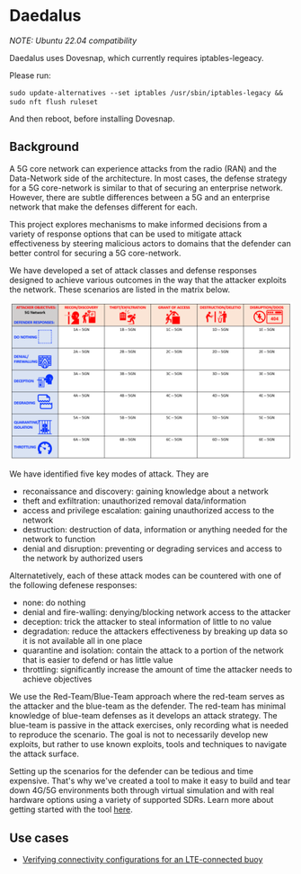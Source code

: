 Daedalus
==========

*NOTE: Ubuntu 22.04 compatibility*

Daedalus uses Dovesnap, which currently requires iptables-legeacy.

Please run:

```
sudo update-alternatives --set iptables /usr/sbin/iptables-legacy && sudo nft flush ruleset
```

And then reboot, before installing Dovesnap.

## Background

A 5G core network can experience attacks from the radio (RAN) and the Data-Network side of the architecture. In most cases, the defense strategy for a 5G core-network is similar to that of securing an enterprise network. However, there are subtle differences between a 5G and an enterprise network that make the defenses different for each.

This project explores mechanisms to make informed decisions from a variety of response options that can be used to mitigate attack effectiveness by steering malicious actors to domains that the defender can better control for securing a 5G core-network.

We have developed a set of attack classes and defense responses designed to achieve various outcomes in the way that the attacker exploits the network. These scenarios are listed in the matrix below.

<img src = "images/daedalus-grid-5g.png" width=600>

We have identified five key modes of attack. They are
* reconaissance and discovery: gaining knowledge about a network
* theft and exfiltration: unauthorized removal data/information
* access and privilege escalation: gaining unauthorized access to the network
* destruction: destruction of data, information or anything needed for the network to function
* denial and disruption: preventing or degrading services and access to the network by authorized users

Alternatetively, each of these attack modes can be countered with one of the following defenese responses:
* none: do nothing
* denial and fire-walling: denying/blocking network access to the attacker
* deception: trick the attacker to steal information of little to no value
* degradation: reduce the attackers effectiveness by breaking up data so it is not available all in one place
* quarantine and isolation: contain the attack to a portion of the network that is easier to defend or has little value
* throttling: significantly increase the amount of time the attacker needs to achieve objectives

We use the Red-Team/Blue-Team approach where the red-team serves as the attacker and the blue-team as the defender. The red-team has minimal knowledge of blue-team defenses as it develops an attack strategy. The blue-team is passive in the attack exercises, only recording what is needed to reproduce the scenario. The goal is not to necessarily develop new exploits, but rather to use known exploits, tools and techniques to navigate the attack surface.

Setting up the scenarios for the defender can be tedious and time expensive. That's why we've created a tool to make it easy to build and tear down 4G/5G environments both through virtual simulation and with real hardware options using a variety of supported SDRs. Learn more about getting started with the tool [here](blue/README.md).

## Use cases

* [Verifying connectivity configurations for an LTE-connected buoy](https://github.com/IQTLabs/AISonobuoy#pibuoy-1)
